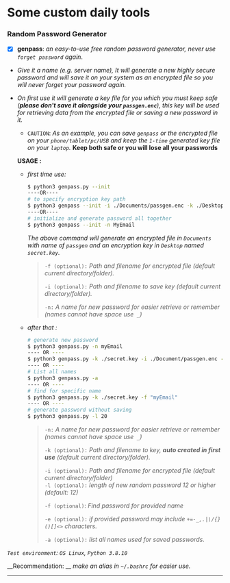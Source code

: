 # Some custom daily tools



### Random Password Generator

- [x] **genpass**: _an easy-to-use free random password generator, never use `forget password` again_.
- _Give it a name (e.g. server name), It will generate a new highly secure password and will save it on your system as an encrypted file so you will never forget your password again._
  
- _On first use it will generate a key file for you which you must keep safe (__please don't save it alongside your `passgen.enc`__), this key will be used for retrieving data from the encrypted file or saving a new password in it._
    - `CAUTION`: _As an example, you can save `genpass` or the encrypted file on your `phone/tablet/pc/USB` and keep the `1-time` generated key file on your `laptop`._ __Keep both safe or you will lose all your passwords__



  **USAGE :**

  * _first time use:_

    ```bash
    $ python3 genpass.py --init
    ----OR----
    # to specify encryption key path
    $ python3 genpass --init -i ./Documents/passgen.enc -k ./Desktop/secret.key
    ----OR----
    # initialize and generate password all together
    $ python3 genpass --init -n MyEmail
    ```

    _The above command will generate an encrypted file in `Documents` with name of `passgen` and an encryption key in `Desktop` named `secret.key`._

    > `-f (optional):` _Path and filename for encrypted file (default current directory/folder)._ 
    >
    > `-i (optional):` _Path and filename to save key (default current directory/folder)._
    >
    > `-n:` _A name for new password for easier retrieve or remember (names cannot have space use` _`)_ 

  * _after that :_

      ```bash
      # generate new password
      $ python3 genpass.py -n myEmail 
      ---- OR ----
      $ python3 genpass.py -k ./secret.key -i ./Document/passgen.enc -n "myEmail" -l 20 -e
      ---- OR ----
      # List all names
      $ python3 genpass.py -a
      ---- OR ----
      # find for specific name
      $ python3 genpass.py -k ./secret.key -f "myEmail"
      ---- OR ----
      # generate password without saving
      $ python3 genpass.py -l 20
      ```
      
      > `-n:` _A name for new password for easier retrieve or remember (names cannot have space use` _`)_ 
      >
      > `-k (optional):` _Path and filename to key, __auto created in first use__ (default current directory/folder)._
      >
      > `-i (optional):` _Path and filename for encrypted file (default current directory/folder)_  
      > `-l (optional):` _length of new random password $12$ or higher (default: $12$)_  
      >
      > `-f (optional)`: _Find password for provided name_
      >
      > `-e (optional):` _if provided password may include `+=-_,.|\/{}()[]<>` characters._
      >
      > `-a (optional):` _list all names used for saved passwords._

_`Test environment`: `OS Linux`, `Python 3.8.10`_

__Recommendation: __ _make an alias in `~/.bashrc` for easier use._

----

